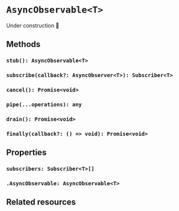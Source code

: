 # `AsyncObservable<T>`

Under construction 🚧

## Methods

### `stub(): AsyncObservable<T>`

### `subscribe(callback?: AsyncObserver<T>): Subscriber<T>`

### `cancel(): Promise<void>`

### `pipe(...operations): any`

### `drain(): Promise<void>`

### `finally(callback?: () => void): Promise<void>`

## Properties

### `subscribers: Subscriber<T>[]`

### `.AsyncObservable: AsyncObservable<T>`

## Related resources